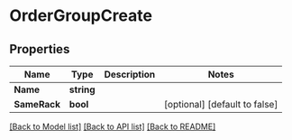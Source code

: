 # OrderGroupCreate

## Properties

Name | Type | Description | Notes
------------ | ------------- | ------------- | -------------
**Name** | **string** |  | 
**SameRack** | **bool** |  | [optional] [default to false]

[[Back to Model list]](../README.md#documentation-for-models) [[Back to API list]](../README.md#documentation-for-api-endpoints) [[Back to README]](../README.md)


